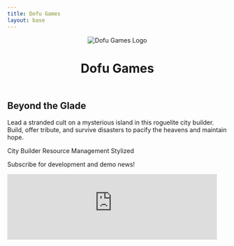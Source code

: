 ```yaml
---
title: Dofu Games
layout: base
---
```

<header class="site-header">
  <img src="{{ '/logo.png' | url }}" alt="Dofu Games Logo" class="logo">
  <h1>Dofu Games</h1>
</header>

<div class="game-section">
  <div class="game-content">
    <h2>Beyond the Glade</h2>
    <p>Lead a stranded cult on a mysterious island in this roguelite city builder. Build, offer tribute, and survive disasters to pacify the heavens and maintain hope.</p>
    <div class="game-features">
      <span class="feature">City Builder</span>
      <span class="feature">Resource Management</span>
      <span class="feature">Stylized</span>
    </div>
    <div class="subscribe-wrapper">
      <p class="subscribe-text">Subscribe for development and demo news!</p>
      <div class="substack-iframe-container">
        <iframe src="https://dofugames.substack.com/embed" width="480" height="150" frameborder="0" scrolling="no"></iframe>
      </div>
    </div>
  </div>
</div>

<!-- <div class="posts-section"> -->
<!--   <div class="posts-grid"> -->
<!--     {%- for post in collections.posts reversed %} -->
<!--     <a href="{{ post.url }}" class="post-card-link"> -->
<!--       <article class="post-card"> -->
<!--         <h3>{{ post.data.title }}</h3> -->
<!--       </article> -->
<!--     </a> -->
<!--     {%- endfor %} -->
<!--   </div> -->
<!-- </div> -->
